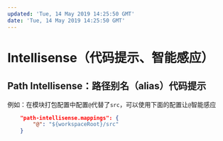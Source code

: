 ```yaml
---
updated: 'Tue, 14 May 2019 14:25:50 GMT'
date: 'Tue, 14 May 2019 14:25:50 GMT'
---
```


# Intellisense（代码提示、智能感应）

## Path Intellisense：路径别名（alias）代码提示

例如：在模块打包配置中配置`@`代替了`src`，可以使用下面的配置让`@`智能感应

```json
    "path-intellisense.mappings": {
        "@": "${workspaceRoot}/src"
    }
```
